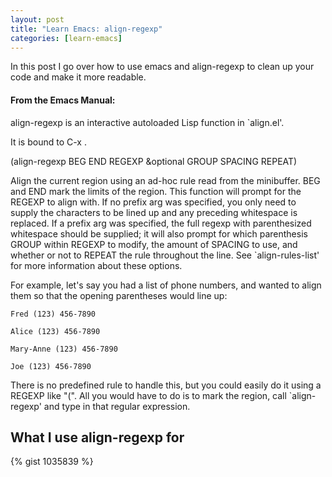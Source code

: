 ```yaml
---
layout: post
title: "Learn Emacs: align-regexp"
categories: [learn-emacs]
---
```


In this post I go over how to use emacs and align-regexp to clean up your code and make it more readable.

#### From the Emacs Manual:

align-regexp is an interactive autoloaded Lisp function in `align.el'.

It is bound to C-x .

(align-regexp BEG END REGEXP &optional GROUP SPACING REPEAT)

Align the current region using an ad-hoc rule read from the minibuffer. BEG and END mark the limits of the region. This function will prompt for the REGEXP to align with. If no prefix arg was specified, you only need to supply the characters to be lined up and any preceding whitespace is replaced. If a prefix arg was specified, the full regexp with parenthesized whitespace should be supplied; it will also prompt for which parenthesis GROUP within REGEXP to modify, the amount of SPACING to use, and whether or not to REPEAT the rule throughout the line. See `align-rules-list' for more information about these options.

For example, let's say you had a list of phone numbers, and wanted to align them so that the opening parentheses would line up:

    Fred (123) 456-7890
    
    Alice (123) 456-7890
    
    Mary-Anne (123) 456-7890
    
    Joe (123) 456-7890

There is no predefined rule to handle this, but you could easily do it using a
REGEXP like "(". All you would have to do is to mark the region, call `align-
regexp' and type in that regular expression.

## What I use align-regexp for

{% gist 1035839 %}
